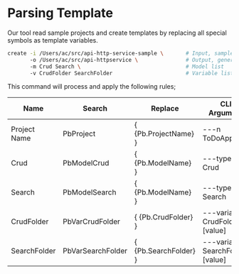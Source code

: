# Parsing Template

Our tool read sample projects and create templates by replacing all special symbols as template variables.

```sh
create -i /Users/ac/src/api-http-service-sample \       # Input, sample project
       -o /Users/ac/src/api-httpservice \               # Output, generated template
       -m Crud Search \                                 # Model list
       -v CrudFolder SearchFolder                       # Variable list
```

This command will process and apply the following rules;

| **Name**     | **Search**        | **Replace**           | **CLI Argument**                  |
|--------------|-------------------|-----------------------|-----------------------------------|
| Project Name | PbProject         | { {Pb.ProjectName} }  | ---n ToDoApp                      |
| Crud         | PbModelCrud       | { {Pb.ModelName} }    | ---type Crud                      |
| Search       | PbModelSearch     | { {Pb.ModelName} }    | ---type Search                    |
| CrudFolder   | PbVarCrudFolder   | { {Pb.CrudFolder} }   | ---variables CrudFolder:[value]   |
| SearchFolder | PbVarSearchFolder | { {Pb.SearchFolder} } | ---variables SearchFolder:[value] |
